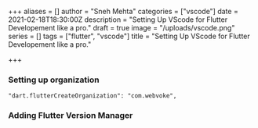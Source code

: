 +++
aliases = []
author = "Sneh Mehta"
categories = ["vscode"]
date = 2021-02-18T18:30:00Z
description = "Setting Up VScode for Flutter Developement like a pro."
draft = true
image = "/uploads/vscode.png"
series = []
tags = ["flutter", "vscode"]
title = "Setting Up VScode for Flutter Developement like a pro."

+++
### Setting up organization 

    "dart.flutterCreateOrganization": "com.webvoke",
    
### Adding Flutter Version Manager